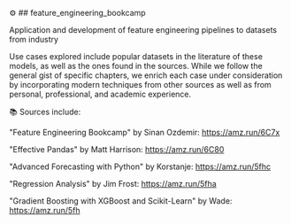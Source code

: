 ⚙️ ## feature_engineering_bookcamp

Application and development of feature engineering pipelines to datasets from industry

Use cases explored include popular datasets in the literature of these models, as well as the ones found in the sources. While we follow the general gist of specific chapters, we enrich each case under consideration by incorporating modern techniques from other sources as well as from personal, professional, and academic experience.


📚 Sources include:

"Feature Engineering Bookcamp" by Sinan Ozdemir: https://amz.run/6C7x

"Effective Pandas" by Matt Harrison: https://amz.run/6C80

"Advanced Forecasting with Python" by Korstanje: https://amz.run/5fhc

"Regression Analysis" by Jim Frost: https://amz.run/5fha

"Gradient Boosting with XGBoost and Scikit-Learn" by Wade: https://amz.run/5fh


